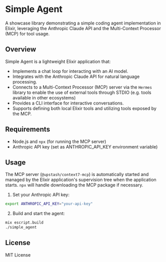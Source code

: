 # Simple Agent

A showcase library demonstrating a simple coding agent implementation in Elixir, leveraging the Anthropic Claude API and the Multi-Context Processor (MCP) for tool usage.

## Overview

Simple Agent is a lightweight Elixir application that:
- Implements a chat loop for interacting with an AI model.
- Integrates with the Anthropic Claude API for natural language processing.
- Connects to a Multi-Context Processor (MCP) server via the `Hermes` library to enable the use of external tools through STDIO (e.g. tools available in other ecosystems)
- Provides a CLI interface for interactive conversations.
- Supports defining both local Elixir tools and utilizing tools exposed by the MCP.

## Requirements

- Node.js and `npx` (for running the MCP server)
- Anthropic API key (set as ANTHROPIC_API_KEY environment variable)

## Usage

The MCP server (`@upstash/context7-mcp`) is automatically started and managed by the Elixir application's supervision tree when the application starts. `npx` will handle downloading the MCP package if necessary.

1. Set your Anthropic API key:
```bash
export ANTHROPIC_API_KEY="your-api-key"
```

2. Build and start the agent:
```bash
mix escript.build
./simple_agent
```

## License

MIT License


